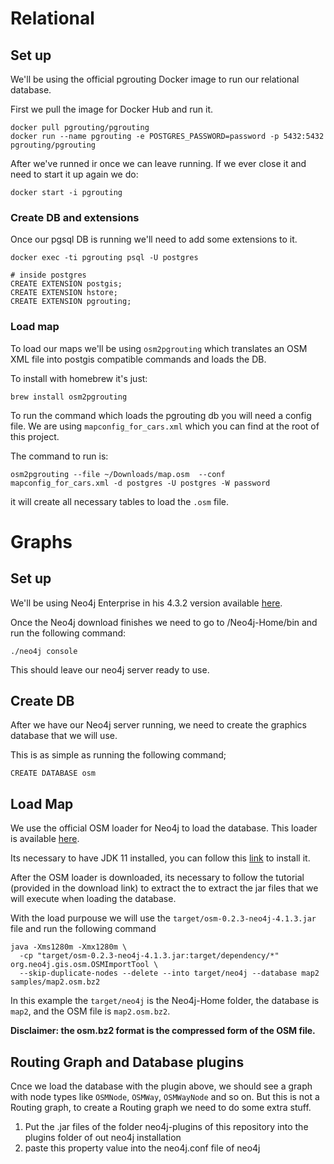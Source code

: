 # Relational

## Set up

We'll be using the official pgrouting Docker image to run our relational database.

First we pull the image for Docker Hub and run it.
```
docker pull pgrouting/pgrouting
docker run --name pgrouting -e POSTGRES_PASSWORD=password -p 5432:5432 pgrouting/pgrouting
```

After we've runned ir once we can leave running. If we ever close it and need to start it up again we do:
```
docker start -i pgrouting
```

### Create DB and extensions

Once our pgsql DB is running we'll need to add some extensions to it.

```
docker exec -ti pgrouting psql -U postgres

# inside postgres
CREATE EXTENSION postgis;
CREATE EXTENSION hstore;
CREATE EXTENSION pgrouting;
```

### Load map

To load our maps we'll be using `osm2pgrouting` which translates an OSM XML file into postgis compatible commands and loads the DB.

To install with homebrew it's just:
```
brew install osm2pgrouting
```

To run the command which loads the pgrouting db you will need a config file. We are using `mapconfig_for_cars.xml` which you can find at the root of this project.

The command to run is:
```
osm2pgrouting --file ~/Downloads/map.osm  --conf mapconfig_for_cars.xml -d postgres -U postgres -W password
```
it will create all necessary tables to load the `.osm` file.

# Graphs

## Set up

We'll be using Neo4j Enterprise in his 4.3.2 version available [here](https://neo4j.com/download-center/).

Once the Neo4j download finishes we need to go to /Neo4j-Home/bin and run the following command:

```
./neo4j console

```
This should leave our neo4j server ready to use.

## Create DB

After we have our Neo4j server running, we need to create the graphics database that we will use.

This is as simple as running the following command;

```
CREATE DATABASE osm

```

## Load Map

We use the official OSM loader for Neo4j to load the database. This loader is available [here](https://github.com/neo4j-contrib/osm).

Its necessary to have JDK 11 installed, you can follow this [link](https://docs.oracle.com/en/java/javase/11/install/installation-jdk-macos.html#GUID-7EB4F697-F3D1-40EA-ACDF-07FA90F02D57) to install it.

After the OSM loader is downloaded, its necessary to follow the tutorial (provided in the download link) to extract the to extract the jar files that we will execute when loading the database.

With the load purpouse we will use the `target/osm-0.2.3-neo4j-4.1.3.jar` file and run the following command
```
java -Xms1280m -Xmx1280m \
  -cp "target/osm-0.2.3-neo4j-4.1.3.jar:target/dependency/*" org.neo4j.gis.osm.OSMImportTool \
  --skip-duplicate-nodes --delete --into target/neo4j --database map2 samples/map2.osm.bz2

```

In this example the `target/neo4j` is the Neo4j-Home folder, the database is `map2`, and the OSM file is `map2.osm.bz2`.

**Disclaimer: the osm.bz2 format is the compressed form of the OSM file.**

## Routing Graph and Database plugins

Cnce we load the database with the plugin above, we should see a graph with node types like `OSMNode`, `OSMWay`, `OSMWayNode` and so on.
But this is not a Routing graph, to create a Routing graph we need to do some extra stuff.

1. Put the .jar files of the folder neo4j-plugins of this repository into the plugins folder of out neo4j installation
2. paste this property value into the neo4j.conf file of neo4j 






